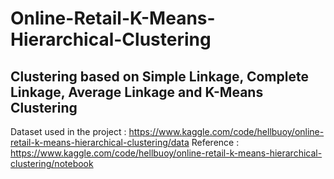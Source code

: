 # Online-Retail-K-Means-Hierarchical-Clustering

## Clustering based on Simple Linkage, Complete Linkage, Average Linkage and K-Means Clustering

Dataset used in the project : https://www.kaggle.com/code/hellbuoy/online-retail-k-means-hierarchical-clustering/data
Reference : https://www.kaggle.com/code/hellbuoy/online-retail-k-means-hierarchical-clustering/notebook
